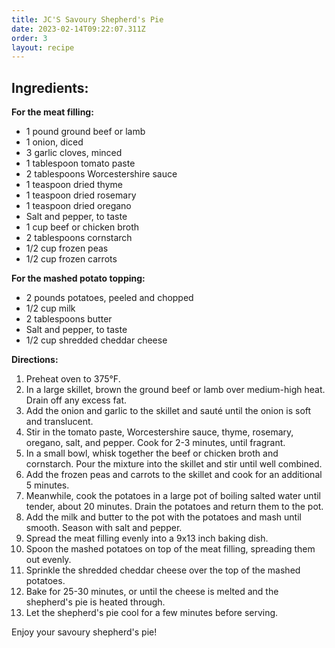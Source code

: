 ```yaml
---
title: JC'S Savoury Shepherd's Pie
date: 2023-02-14T09:22:07.311Z
order: 3
layout: recipe
---
```

## Ingredients:

**For the meat filling:**

* 1 pound ground beef or lamb
* 1 onion, diced
* 3 garlic cloves, minced
* 1 tablespoon tomato paste
* 2 tablespoons Worcestershire sauce
* 1 teaspoon dried thyme
* 1 teaspoon dried rosemary
* 1 teaspoon dried oregano
* Salt and pepper, to taste
* 1 cup beef or chicken broth
* 2 tablespoons cornstarch
* 1/2 cup frozen peas
* 1/2 cup frozen carrots

**For the mashed potato topping:**

* 2 pounds potatoes, peeled and chopped
* 1/2 cup milk
* 2 tablespoons butter
* Salt and pepper, to taste
* 1/2 cup shredded cheddar cheese

**Directions:**

1. Preheat oven to 375°F.
2. In a large skillet, brown the ground beef or lamb over medium-high heat. Drain off any excess fat.
3. Add the onion and garlic to the skillet and sauté until the onion is soft and translucent.
4. Stir in the tomato paste, Worcestershire sauce, thyme, rosemary, oregano, salt, and pepper. Cook for 2-3 minutes, until fragrant.
5. In a small bowl, whisk together the beef or chicken broth and cornstarch. Pour the mixture into the skillet and stir until well combined.
6. Add the frozen peas and carrots to the skillet and cook for an additional 5 minutes.
7. Meanwhile, cook the potatoes in a large pot of boiling salted water until tender, about 20 minutes. Drain the potatoes and return them to the pot.
8. Add the milk and butter to the pot with the potatoes and mash until smooth. Season with salt and pepper.
9. Spread the meat filling evenly into a 9x13 inch baking dish.
10. Spoon the mashed potatoes on top of the meat filling, spreading them out evenly.
11. Sprinkle the shredded cheddar cheese over the top of the mashed potatoes.
12. Bake for 25-30 minutes, or until the cheese is melted and the shepherd's pie is heated through.
13. Let the shepherd's pie cool for a few minutes before serving.

Enjoy your savoury shepherd's pie!
